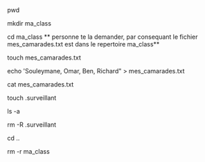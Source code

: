 pwd

mkdir ma_class

cd ma_class ** personne te la demander, par consequant le fichier mes_camarades.txt est dans le repertoire ma_class**

touch mes_camarades.txt

echo 'Souleymane, Omar, Ben, Richard" > mes_camarades.txt

cat mes_camarades.txt

touch .surveillant

ls -a

rm -R .surveillant

cd ..

rm -r ma_class
